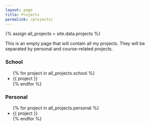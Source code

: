 ```yaml
---
layout: page
title: Projects
permalink: /projects/
---
```


{% assign all_projects = site.data.projects %}

This is an empty page that will contain all my projects. They will be separated by personal and course-related projects.

<div class="projects-school">
    <h3>School</h3>
    <div class="project-wrapper">
        <ul class="project-list">
            {% for project in all_projects.school %}
                <li class="project-site">{{ project }}</li>
            {% endfor %}
        </ul>
    </div>
</div>

<div class="projects-personal">
    <h3>Personal</h3>
    <div class="project-wrapper">
        <ul class="project-list">
            {% for project in all_projects.personal %}
                <li class="project-site">{{ project }}</li>
            {% endfor %}
        </ul>
    </div>
</div>
